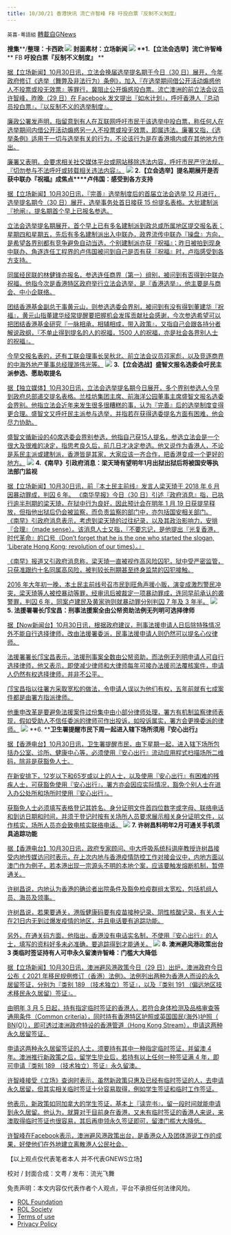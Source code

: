 ```yaml
---
title: 10/30/21 香港快讯 流亡许智峰 FB 吁投白票『反制不义制度』
---
```

`英喜-粵語組` [轉載自GNews](https://gnews.org/zh-hans/1628880/)

**搜集****/****整理：卡西欧**
![](https://assets.gnews.org/wp-content/uploads/2021/10/1030fenmian.jpg)
封面素材：立场新闻
![](https://assets.gnews.org/wp-content/uploads/2021/10/Screen-Shot-2021-10-30-at-11.15.27-AM.png)
**1.****【立法会选举】流亡许智峰**** FB ****吁投白票『反制不义制度』**** **

[据【立场新闻】10月30日讯，立法会换届选举提名期于今日（30 日）展开，今年政府修订《选举（舞弊及非法行为）条例》，加入『在选举期间借公开活动煽惑他人不投票或投无效票』等罪行，冀阻止公开煽惑投白票。流亡澳洲的前立法会议员许智峰，昨晚（29 日）在 Facebook 发文提出『如水计划』，呼吁香港人『总动员投白票』，『以反制不义的选举制度』。](https://www.thestandnews.com/politics/立法會選舉流亡許智峯-fb-籲投白票反制不義制度-廉署煽惑不投票違法-會要求平台刪內容)

[廉政公署发声明，指留意到有人在互联网呼吁市民于该选举中投白票，称任何人在选举期间内借公开活动煽惑另一人不投票或投无效票，即属违法。廉署又指，《选举条例》适用于一切与选举有关的行为，不论该行为是在香港境内或在其他地方作出。](https://www.thestandnews.com/politics/立法會選舉流亡許智峯-fb-籲投白票反制不義制度-廉署煽惑不投票違法-會要求平台刪內容)

[廉署又表明，会要求相关社交媒体平台或网站移除违法内容，呼吁市民严守法规，『切勿参与不法呼吁或转载相关违法内容』。](https://www.thestandnews.com/politics/立法會選舉流亡許智峯-fb-籲投白票反制不義制度-廉署煽惑不投票違法-會要求平台刪內容)
![](https://assets.gnews.org/wp-content/uploads/2021/10/Screen-Shot-2021-10-30-at-11.15.37-AM.png)
**2.****【立会选举】提名期展开****是否获中联办『祝福』成焦点****卢伟国：感受到各方支持**

[据【立场新闻】10月30日讯，『完善』选举制度后的首届立法会选举 12 月进行，选举提名期今（30 日）展开，选举事务处首日接获 15 份提名表格。大批建制派『抢闸』，提名期首个早上已报名参选。](https://www.thestandnews.com/politics/ab立會選舉提名期展開-是否獲中聯辦祝福成焦點-盧偉國感受到各方支持)

[立法会选举提名期展开，首个早上已有多名建制派到政总或所属地区提交报名表；星期四和星期五，先后有多名建制派出入中联办，政界流传中联办『操盘』方向，是希望各界别都有竞争避免自动当选，个别建制派亦获『祝福』；昨日被拍到现身中联办、角逐连任工程界的卢伟国被问到自己是否有获『祝福』时，卢指感受到各方支持。](https://www.thestandnews.com/politics/ab立會選舉提名期展開-是否獲中聯辦祝福成焦點-盧偉國感受到各方支持)

[同属经民联的林健锋亦报名，参选连任商界（第一）组别，被问到有否得到中联办祝福，他指今次是香港特区政府举行立法会选举，是『香港选举』，他主要是与商会、中小企联络。](https://www.thestandnews.com/politics/ab立會選舉提名期展開-是否獲中聯辦祝福成焦點-盧偉國感受到各方支持)

[团结香港基金副总干事黄元山，则参选选委会界别，被问到有没有得到董建华『祝福』，黄元山指董建华经常提醒要把握机会发挥贡献社会感谢，今次参选希望可以把团结香港基金研究『一脉相承，相辅相成，带入政策』，又指自己会跟各持分者解说政纲，『不单止得到提名的人的祝福，1500 人的祝福，亦是社会各界别人士的祝福』。](https://www.thestandnews.com/politics/ab立會選舉提名期展開-是否獲中聯辦祝福成焦點-盧偉國感受到各方支持)

[今早交报名表的，还有工联会理事长吴秋北、前立法会议员邓家彪，以及竞逐商界的中海外地产董事总经理游伟光等。](https://www.thestandnews.com/politics/ab立會選舉提名期展開-是否獲中聯辦祝福成焦點-盧偉國感受到各方支持)
![](https://assets.gnews.org/wp-content/uploads/2021/10/Screen-Shot-2021-10-30-at-11.15.46-AM.png)
**3.****【立会选战】盛智文报名选委会****吁民主派参选、愿助取提名**

[据【独立媒体】10月30日讯，立法会选举提名期今日展开，多个界别参选人今早到政府总部递交提名表格。兰桂坊集团主席、前海洋公园董事主席盛智文报名选委会界别。他指立法会近年来发生很多很糟糕的事，认为『完善』后的选举制度变得更合理。盛智文又呼吁民主派参与选举，并指若在获得选委提名方面有困难，他会尽力协助。](https://www.inmediahk.net/node/政經/【立會選戰】盛智文報名選委會-籲民主派參選、願助取提名)

[盛智文循新设的40席选委会界别参选，他指自己获15人提名，参选立法会是一个很大及很难的决定，指思考良久后，前几日才决定参选。他又说作为香港人，不论是系民主派或建制派，香港皆是其家，大家应该一齐合作，把香港变成一个更好的地方。](https://www.inmediahk.net/node/政經/【立會選戰】盛智文報名選委會-籲民主派參選、願助取提名)
![](https://assets.gnews.org/wp-content/uploads/2021/10/Screen-Shot-2021-10-30-at-11.15.55-AM.png)
**4.****《南早》引政府消息：梁天琦有望明年****1****月出狱****出狱后将被国安等执法部门监视**

[据【立场新闻】10月30日讯，前『本土民主前线』发言人梁天琦于 2018 年 6 月因暴动罪成，判囚 6 年。 《南华早报》今日（30 日）引述『政府消息』指，已执行逾半刑期的梁天琦，在狱中行为良好，因此预计会在明年 1 月 19 日获提早释放，但指他出狱后仍会被监察，而负责监察的部门中，亦包括国安相关部门。 《南早》引政府消息表示，考虑到梁天琦的过往纪录，以及其政治影响力，安排『合理』（made sense）。该消息人士又指，『不要忘记，是他提出『光复香港，时代革命』的口号（Don’t forget that he is the one who started the slogan, ‘Liberate Hong Kong; revolution of our times）。』](https://www.thestandnews.com/politics/南早引政府消息梁天琦有望明年-1-月出獄-出獄後將被國安等執法部門監視)

[《南早》报道又引政府消息称，梁天琦一直被视作高风险囚犯，狱中受严密监管，只获准跟约十名同属高风险，被判较长刑期甚至终身监禁的囚犯接触。](https://www.thestandnews.com/politics/南早引政府消息梁天琦有望明年-1-月出獄-出獄後將被國安等執法部門監視)

[2016 年大年初一晚，本土民主前线号召市民到旺角声援小贩，演变成激烈警民冲突，梁天琦等人被控暴动等罪，经审讯后被裁定一项暴动罪成，连同早前承认的袭警罪，判囚 6 年，同案卢建民及黄家驹则就暴动罪分别判囚 7 年及 3 年半。](https://www.thestandnews.com/politics/南早引政府消息梁天琦有望明年-1-月出獄-出獄後將被國安等執法部門監視)
![](https://assets.gnews.org/wp-content/uploads/2021/10/Screen-Shot-2021-10-30-at-11.16.10-AM.png)
**5. ****法援署署长邝宝昌：刑事法援案全由公帑资助****法例无列明可选择律师**

[据【Now新闻台】10月30日讯，根据政府建议，刑事法援申请人日后除特殊情况外不能自行选择律师，改由法援署委派，民事法援申请人则仍然可以提名心仪律师。](https://news.now.com/home/local/player?newsId=455026)

[法援署署长邝宝昌表示，法援刑事案全数由公帑资助，而法例无列明申请人可自行选择律师，他又表示，即使减少律师和大律师每年可接办法援司法覆核案件，申请人仍然有权选择律师，并非不公平。](https://news.now.com/home/local/player?newsId=455026)

[邝宝昌指以往署方采取宽松的做法，令申请人误以为他们有权，五年前就有七成案件都是由署方指派律师。](https://news.now.com/home/local/player?newsId=455026)

[他重申改革是要避免法援案件过份集中由小部分律师处理，署方有机制监察律师表现，假如受助人不信任委派的律师可作出投诉，如投诉属实，署方会更换委派的律师。](https://news.now.com/home/local/player?newsId=455026)
![](https://assets.gnews.org/wp-content/uploads/2021/10/Screen-Shot-2021-10-30-at-11.16.19-AM.png)
**6. ****卫生署提醒市民下周一起进入辖下场所须用『安心出行』**

[据【香港电台】10月30日讯，卫生署提醒市民，由下星期一起，进入辖下场所包括办公室、诊所、健康中心等，必须使用『安心出行』流动应用程式扫描场所二维码，除非是获豁免人士。](https://news.rthk.hk/rthk/ch/component/k2/1617689-20211030.htm?spTabChangeable=0)

[在新安排下，12岁以下和65岁或以上的人士，以及使用『安心出行』有困难的残疾人士，可获豁免使用『安心出行』，署方亦会因应实际情况，豁免个别人士在进入办公处所和场所时使用『安心出行』。](https://news.rthk.hk/rthk/ch/component/k2/1617689-20211030.htm?spTabChangeable=0)

[获豁免人士必须填写表格登记其姓名、身分证明文件首四位数字或字母、联络电话和到访日期和时间，并须于登记时按有关场所人员要求展示相关身分证明文件，以作核实，场所人员亦会致电核实联络电话。](https://news.rthk.hk/rthk/ch/component/k2/1617689-20211030.htm?spTabChangeable=0)
![](https://assets.gnews.org/wp-content/uploads/2021/10/Screen-Shot-2021-10-30-at-11.16.27-AM.png)
**7. ****许树昌料明年****2****月可通关****手机须具追踪功能**

[据【香港电台】10月30日讯，政府专家顾问、中大呼吸系统科讲座教授许树昌接受内地传媒访问时表示，在上次内地与香港疫情防控工作对接会议中，内地方面以澳门作为例子，若本港出现一宗源头不明的本地个案，应该要触发熔断机制，暂停通关。](https://news.rthk.hk/rthk/ch/component/k2/1617677-20211030.htm?spTabChangeable=0)

[许树昌说，内地认为香港的确诊者出院条件及豁免检疫群组太宽松，包括机组人员、海员及领事。](https://news.rthk.hk/rthk/ch/component/k2/1617677-20211030.htm?spTabChangeable=0)

[许树昌说，若果要通关，港版健康码要有疫苗接种记录、阴性核酸记录，有关人士在21日内无到过爆发疫情的地区，并且电话要有追踪功能。](https://news.rthk.hk/rthk/ch/component/k2/1617677-20211030.htm?spTabChangeable=0)

[另外，在通关码方面，他指出，香港没有电话实名制，不使用『安心出行』的人士，填写的资料好多未必准确，要追踪得到才能通关。](https://news.rthk.hk/rthk/ch/component/k2/1617677-20211030.htm?spTabChangeable=0)
![](https://assets.gnews.org/wp-content/uploads/2021/10/Screen-Shot-2021-10-30-at-11.16.37-AM.png)
**8. ****澳洲避风港政策出台**** 3 ****类临时签证持有人可申永久留澳****许智峰：门槛大大降低**

[据【立场新闻】10月30日讯，澳洲避风港政策今日（29 日）出炉，澳洲政府今日公布《 2021 年移民规例修订（香港）法例》。法例列出两种为香港人而设的永久居留签证，分别为『类别 189 （技术独立）签证』，以及『类别 191 （偏远地区技术移民永久居留）签证』。](https://www.thestandnews.com/society/澳洲避風港政策出台-3-類臨時簽證持有人可申永久留澳-許智峯門檻大大降低)

[由明年 3 月 5 日起，持有指定临时签证的香港人，若符合身体检测及品格审查等通用条件（Common criteria），同时持有香港特区护照或英国国民(海外)护照（ BN(O)），即可透过澳洲政府特设的香港管道（Hong Kong Stream），申请这两种永久居留签证。](https://www.thestandnews.com/society/澳洲避風港政策出台-3-類臨時簽證持有人可申永久留澳-許智峯門檻大大降低)

[申请这两种永久居留签证的人士，须要持有其中一种指定临时签证，并留澳 4 年。澳洲推行新政策之后，留学生毕业后，若持有以上任何一种签证满 4 年，即可申请『类别 189 （技术独立）签证』永久留澳。](https://www.thestandnews.com/society/澳洲避風港政策出台-3-類臨時簽證持有人可申永久留澳-許智峯門檻大大降低)

[许智峰接受《立场》查询时表示，虽然新政策只惠及已经有临时签证的人，去申请永久居留，但其实相关临时签证十分容易取得，例如学生签证和临时工作签证。](https://www.thestandnews.com/society/澳洲避風港政策出台-3-類臨時簽證持有人可申永久留澳-許智峯門檻大大降低)

[他表示，新政策如同加拿大的学生签证，基本上『读完书』，留一段时间就能申请到永久居留。他认为，就算对于目前身在香港，又未有临时签证的香港人来说，来澳取得临时签证也很容易，其后再申领永久签证即可，留澳门槛大大降低。](https://www.thestandnews.com/society/澳洲避風港政策出台-3-類臨時簽證持有人可申永久留澳-許智峯門檻大大降低)

[许智峰在Facebook表示，澳洲避风港政策出台，是香港众人及团体游说工作的成果，好使他们在外地建立离散港人公民社会。](https://www.thestandnews.com/society/澳洲避風港政策出台-3-類臨時簽證持有人可申永久留澳-許智峯門檻大大降低)

【以上观点仅代表笔者本人 并不代表GNEWS立场】

校对 / 封面合成：文粤 / 发布：流光飞舞

 

免责声明：本文内容仅代表作者个人观点，平台不承担任何法律风险。

- [ROL Foundation](https://rolfoundation.org/)
- [ROL Society](https://rolsociety.org/)
- [Terms of use](https://gnews.org/terms-of-use-3/)
- [Privacy Policy](https://gnews.org/privacy-policy/)
